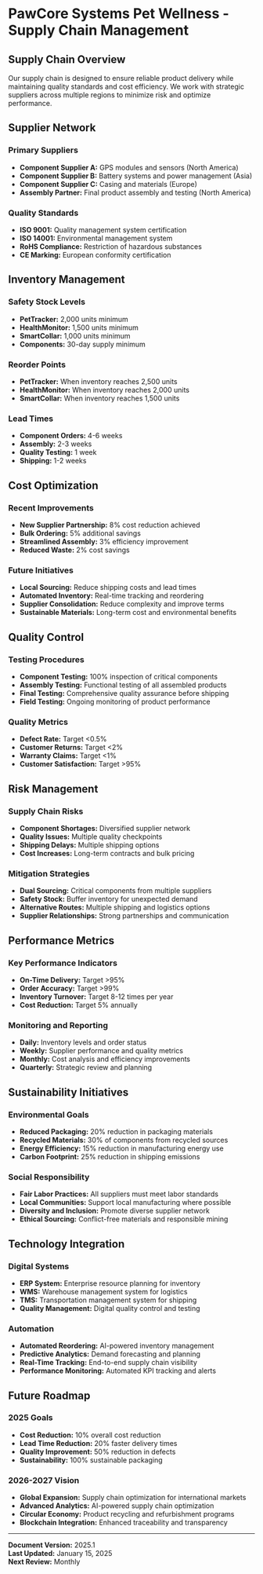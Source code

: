 # PawCore Systems Pet Wellness - Supply Chain Management

## Supply Chain Overview

Our supply chain is designed to ensure reliable product delivery while maintaining quality standards and cost efficiency. We work with strategic suppliers across multiple regions to minimize risk and optimize performance.

## Supplier Network

### Primary Suppliers
- **Component Supplier A:** GPS modules and sensors (North America)
- **Component Supplier B:** Battery systems and power management (Asia)
- **Component Supplier C:** Casing and materials (Europe)
- **Assembly Partner:** Final product assembly and testing (North America)

### Quality Standards
- **ISO 9001:** Quality management system certification
- **ISO 14001:** Environmental management system
- **RoHS Compliance:** Restriction of hazardous substances
- **CE Marking:** European conformity certification

## Inventory Management

### Safety Stock Levels
- **PetTracker:** 2,000 units minimum
- **HealthMonitor:** 1,500 units minimum
- **SmartCollar:** 1,000 units minimum
- **Components:** 30-day supply minimum

### Reorder Points
- **PetTracker:** When inventory reaches 2,500 units
- **HealthMonitor:** When inventory reaches 2,000 units
- **SmartCollar:** When inventory reaches 1,500 units

### Lead Times
- **Component Orders:** 4-6 weeks
- **Assembly:** 2-3 weeks
- **Quality Testing:** 1 week
- **Shipping:** 1-2 weeks

## Cost Optimization

### Recent Improvements
- **New Supplier Partnership:** 8% cost reduction achieved
- **Bulk Ordering:** 5% additional savings
- **Streamlined Assembly:** 3% efficiency improvement
- **Reduced Waste:** 2% cost savings

### Future Initiatives
- **Local Sourcing:** Reduce shipping costs and lead times
- **Automated Inventory:** Real-time tracking and reordering
- **Supplier Consolidation:** Reduce complexity and improve terms
- **Sustainable Materials:** Long-term cost and environmental benefits

## Quality Control

### Testing Procedures
- **Component Testing:** 100% inspection of critical components
- **Assembly Testing:** Functional testing of all assembled products
- **Final Testing:** Comprehensive quality assurance before shipping
- **Field Testing:** Ongoing monitoring of product performance

### Quality Metrics
- **Defect Rate:** Target <0.5%
- **Customer Returns:** Target <2%
- **Warranty Claims:** Target <1%
- **Customer Satisfaction:** Target >95%

## Risk Management

### Supply Chain Risks
- **Component Shortages:** Diversified supplier network
- **Quality Issues:** Multiple quality checkpoints
- **Shipping Delays:** Multiple shipping options
- **Cost Increases:** Long-term contracts and bulk pricing

### Mitigation Strategies
- **Dual Sourcing:** Critical components from multiple suppliers
- **Safety Stock:** Buffer inventory for unexpected demand
- **Alternative Routes:** Multiple shipping and logistics options
- **Supplier Relationships:** Strong partnerships and communication

## Performance Metrics

### Key Performance Indicators
- **On-Time Delivery:** Target >95%
- **Order Accuracy:** Target >99%
- **Inventory Turnover:** Target 8-12 times per year
- **Cost Reduction:** Target 5% annually

### Monitoring and Reporting
- **Daily:** Inventory levels and order status
- **Weekly:** Supplier performance and quality metrics
- **Monthly:** Cost analysis and efficiency improvements
- **Quarterly:** Strategic review and planning

## Sustainability Initiatives

### Environmental Goals
- **Reduced Packaging:** 20% reduction in packaging materials
- **Recycled Materials:** 30% of components from recycled sources
- **Energy Efficiency:** 15% reduction in manufacturing energy use
- **Carbon Footprint:** 25% reduction in shipping emissions

### Social Responsibility
- **Fair Labor Practices:** All suppliers must meet labor standards
- **Local Communities:** Support local manufacturing where possible
- **Diversity and Inclusion:** Promote diverse supplier network
- **Ethical Sourcing:** Conflict-free materials and responsible mining

## Technology Integration

### Digital Systems
- **ERP System:** Enterprise resource planning for inventory
- **WMS:** Warehouse management system for logistics
- **TMS:** Transportation management system for shipping
- **Quality Management:** Digital quality control and testing

### Automation
- **Automated Reordering:** AI-powered inventory management
- **Predictive Analytics:** Demand forecasting and planning
- **Real-Time Tracking:** End-to-end supply chain visibility
- **Performance Monitoring:** Automated KPI tracking and alerts

## Future Roadmap

### 2025 Goals
- **Cost Reduction:** 10% overall cost reduction
- **Lead Time Reduction:** 20% faster delivery times
- **Quality Improvement:** 50% reduction in defects
- **Sustainability:** 100% sustainable packaging

### 2026-2027 Vision
- **Global Expansion:** Supply chain optimization for international markets
- **Advanced Analytics:** AI-powered supply chain optimization
- **Circular Economy:** Product recycling and refurbishment programs
- **Blockchain Integration:** Enhanced traceability and transparency

---

**Document Version:** 2025.1  
**Last Updated:** January 15, 2025  
**Next Review:** Monthly 